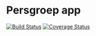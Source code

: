 # Persgroep app

[![Build Status](https://travis-ci.org/reauv/persgroep-app.svg?branch=master)](https://travis-ci.org/reauv/persgroep-app)
[![Coverage Status](https://coveralls.io/repos/github/reauv/persgroep-app/badge.svg?branch=feature%2Ftest-coverage)](https://coveralls.io/github/reauv/persgroep-app?branch=master)
